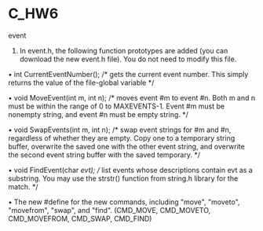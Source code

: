 C_HW6
=====

event

1. In event.h, the following function prototypes are added (you can download the new event.h file).  You do not need to modify this file.

•	int CurrentEventNumber(); /* gets the current event number. This simply returns the value of the file-global variable  */

•	void MoveEvent(int m, int n); /* moves event #m to event #n. Both m and n must be within the range of 0 to MAXEVENTS-1.  Event #m must be nonempty string, and event #n must be empty string. */

•	void SwapEvents(int m, int n); /* swap event strings for #m and #n, regardless of whether they are empty.  Copy one to a temporary string buffer, overwrite the saved one with the other event string, and overwrite the second event string buffer with the saved temporary. */

•	void FindEvent(char *evt); /* list events whose descriptions contain evt as a substring. You may use the strstr() function from string.h library for the match. */

•	The new #define for the new commands, including "move", "moveto", "movefrom", "swap", and "find". (CMD_MOVE, CMD_MOVETO, CMD_MOVEFROM, CMD_SWAP, CMD_FIND)


